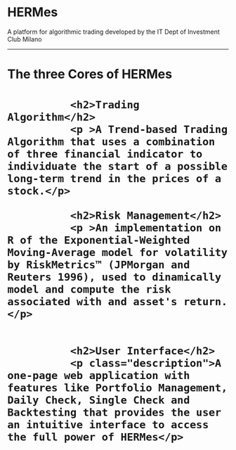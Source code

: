 # HERMes
A platform for algorithmic trading developed by the IT Dept of Investment Club Milano

-----
<h1>The three Cores of HERMes<h1> 



              <h2>Trading Algorithm</h2>
              <p >A Trend-based Trading Algorithm that uses a combination of three financial indicator to individuate the start of a possible long-term trend in the prices of a stock.</p>
            
              <h2>Risk Management</h2> 
              <p >An implementation on R of the Exponential-Weighted Moving-Average model for volatility by RiskMetrics™ (JPMorgan and Reuters 1996), used to dinamically model and compute the risk associated with and asset's return.</p>
            
            
              <h2>User Interface</h2>
              <p class="description">A one-page web application with features like Portfolio Management, Daily Check, Single Check and Backtesting that provides the user an intuitive interface to access the full power of HERMes</p>
            
          
